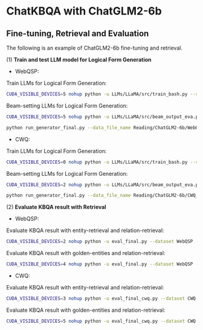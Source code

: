 # ChatKBQA with ChatGLM2-6b

## Fine-tuning, Retrieval and Evaluation

The following is an example of ChatGLM2-6b fine-tuning and retrieval.

(1) **Train and test LLM model for Logical Form Generation**

- WebQSP: 

Train LLMs for Logical Form Generation:

```bash
CUDA_VISIBLE_DEVICES=5 nohup python -u LLMs/LLaMA/src/train_bash.py --stage sft --model_name_or_path THUDM/chatglm2-6b --do_train  --dataset_dir LLMs/data --dataset WebQSP_Freebase_NQ_train --template chatglm2  --finetuning_type lora --lora_target query_key_value --output_dir Reading/ChatGLM2-6b/WebQSP_Freebase_NQ_lora_epoch100/checkpoint --overwrite_cache --per_device_train_batch_size 4 --gradient_accumulation_steps 4  --lr_scheduler_type cosine --logging_steps 10 --save_steps 1000 --learning_rate 5e-5  --num_train_epochs 100.0 --plot_loss  --fp16 >> train_ChatGLM2-6b_WebQSP_Freebase_NQ_lora_epoch100.txt 2>&1 &
```

Beam-setting LLMs for Logical Form Generation:
```bash
CUDA_VISIBLE_DEVICES=5 nohup python -u LLMs/LLaMA/src/beam_output_eva.py --model_name_or_path THUDM/chatglm2-6b --dataset_dir LLMs/data --dataset WebQSP_Freebase_NQ_test --template chatglm2  --finetuning_type lora --checkpoint_dir Reading/ChatGLM2-6b/WebQSP_Freebase_NQ_lora_epoch100/checkpoint --num_beams 10 >> predbeam_ChatGLM2-6b_WebQSP_Freebase_NQ_lora_epoch100.txt 2>&1 &
```
```bash
python run_generator_final.py --data_file_name Reading/ChatGLM2-6b/WebQSP_Freebase_NQ_lora_epoch100/evaluation_beam/generated_predictions.jsonl
```

- CWQ: 

Train LLMs for Logical Form Generation:
```bash
CUDA_VISIBLE_DEVICES=0 nohup python -u LLMs/LLaMA/src/train_bash.py --stage sft --model_name_or_path THUDM/chatglm2-6b --do_train  --dataset_dir LLMs/data --dataset CWQ_Freebase_NQ_train --template chatglm2   --finetuning_type lora --lora_target query_key_value --output_dir Reading/ChatGLM2-6b/CWQ_Freebase_NQ_lora_epoch10/checkpoint --overwrite_cache --per_device_train_batch_size 4 --gradient_accumulation_steps 4  --lr_scheduler_type cosine --logging_steps 10 --save_steps 1000 --learning_rate 5e-5  --num_train_epochs 10.0 --plot_loss  --fp16 >> train_ChatGLM2-6b_CWQ_Freebase_NQ_lora_epoch10.txt 2>&1 &
```

Beam-setting LLMs for Logical Form Generation:
```bash
CUDA_VISIBLE_DEVICES=2 nohup python -u LLMs/LLaMA/src/beam_output_eva.py --model_name_or_path THUDM/chatglm2-6b --dataset_dir LLMs/data --dataset CWQ_Freebase_NQ_test --template chatglm2  --finetuning_type lora --checkpoint_dir Reading/ChatGLM2-6b/CWQ_Freebase_NQ_lora_epoch10/checkpoint --num_beams 8 >> predbeam_ChatGLM2-6b_CWQ_Freebase_NQ_lora_epoch10.txt 2>&1 &
```
```bash
python run_generator_final.py --data_file_name Reading/ChatGLM2-6b/CWQ_Freebase_NQ_lora_epoch10/evaluation_beam/generated_predictions.jsonl
```

(2) **Evaluate KBQA result with Retrieval**

- WebQSP: 

Evaluate KBQA result with entity-retrieval and relation-retrieval:
```bash
CUDA_VISIBLE_DEVICES=2 nohup python -u eval_final.py --dataset WebQSP --pred_file Reading/ChatGLM2-6b/WebQSP_Freebase_NQ_lora_epoch100/evaluation_beam/beam_test_top_k_predictions.json >> predfinal_ChatGLM2-6b_WebQSP_Freebase_NQ_lora_epoch100.txt 2>&1 &
```

Evaluate KBQA result with golden-entities and relation-retrieval:
```bash
CUDA_VISIBLE_DEVICES=4 nohup python -u eval_final.py --dataset WebQSP --pred_file Reading/ChatGLM2-6b/WebQSP_Freebase_NQ_lora_epoch100/evaluation_beam/beam_test_top_k_predictions.json --golden_ent >> predfinalgoldent_ChatGLM2-6b_WebQSP_Freebase_NQ_lora_epoch100.txt 2>&1 &
```

- CWQ: 

Evaluate KBQA result with entity-retrieval and relation-retrieval:
```bash
CUDA_VISIBLE_DEVICES=3 nohup python -u eval_final_cwq.py --dataset CWQ --pred_file Reading/ChatGLM2-6b/CWQ_Freebase_NQ_lora_epoch10/evaluation_beam/beam_test_top_k_predictions.json >> predfinal_ChatGLM2-6b_CWQ_Freebase_NQ_lora_epoch10.txt 2>&1 &
```

Evaluate KBQA result with golden-entities and relation-retrieval:
```bash
CUDA_VISIBLE_DEVICES=5 nohup python -u eval_final_cwq.py --dataset CWQ --pred_file Reading/ChatGLM2-6b/CWQ_Freebase_NQ_lora_epoch10/evaluation_beam/beam_test_top_k_predictions.json --golden_ent >> predfinalgoldent_ChatGLM2-6b_CWQ_Freebase_NQ_lora_epoch10.txt 2>&1 &
```
